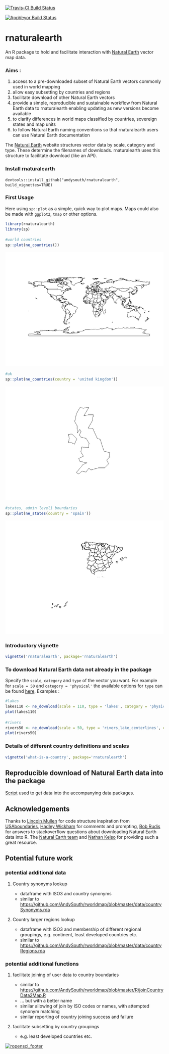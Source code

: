 <!-- README.md is generated from README.Rmd. Please edit that file -->
[![Travis-CI Build Status](https://travis-ci.org/AndySouth/rnaturalearth.svg?branch=master)](https://travis-ci.org/AndySouth/rnaturalearth)

[![AppVeyor Build Status](https://ci.appveyor.com/api/projects/status/github/AndySouth/rnaturalearth?branch=master&svg=true)](https://ci.appveyor.com/project/AndySouth/rnaturalearth)

rnaturalearth
=============

An R package to hold and facilitate interaction with [Natural Earth](http://www.naturalearthdata.com/) vector map data.

### Aims :

1.  access to a pre-downloaded subset of Natural Earth vectors commonly used in world mapping
2.  allow easy subsetting by countries and regions
3.  facilitate download of other Natural Earth vectors
4.  provide a simple, reproducible and sustainable workflow from Natural Earth data to rnaturalearth enabling updating as new versions become available
5.  to clarify differences in world maps classified by countries, sovereign states and map units
6.  to follow Natural Earth naming conventions so that rnaturalearth users can use Natural Earth documentation

The [Natural Earth](http://www.naturalearthdata.com/) website structures vector data by scale, category and type. These determine the filenames of downloads. rnaturalearth uses this structure to facilitate download (like an API).

### Install rnaturalearth

    devtools::install_github("andysouth/rnaturalearth", build_vignettes=TRUE)

### First Usage

Here using `sp::plot` as a simple, quick way to plot maps. Maps could also be made with `ggplot2`, `tmap` or other options.

``` r
library(rnaturalearth)
library(sp)

#world countries
sp::plot(ne_countries())
```

![](README-unnamed-chunk-2-1.png)<!-- -->

``` r
#uk
sp::plot(ne_countries(country = 'united kingdom'))
```

![](README-unnamed-chunk-2-2.png)<!-- -->

``` r
#states, admin level1 boundaries
sp::plot(ne_states(country = 'spain')) 
```

![](README-unnamed-chunk-2-3.png)<!-- -->

### Introductory vignette

``` r
vignette('rnaturalearth', package='rnaturalearth')
```

### To download Natural Earth data not already in the package

Specify the `scale`, `category` and `type` of the vector you want. For example for `scale = 50` and `category = 'physical'` the available options for `type` can be found [here](http://www.naturalearthdata.com/downloads/50m-physical-vectors/). Examples :

``` r
#lakes
lakes110 <- ne_download(scale = 110, type = 'lakes', category = 'physical')
plot(lakes110)

#rivers
rivers50 <- ne_download(scale = 50, type = 'rivers_lake_centerlines', category = 'physical')
plot(rivers50)
```

### Details of different country definitions and scales

``` r
vignette('what-is-a-country', package='rnaturalearth')
```

Reproducible download of Natural Earth data into the package
------------------------------------------------------------

[Script](https://github.com/AndySouth/rnaturalearthdata/blob/master/data-raw/data_download_script.r) used to get data into the accompanying data packages.

Acknowledgements
----------------

Thanks to [Lincoln Mullen](https://github.com/lmullen) for code structure inspiration from [USAboundaries](https://github.com/ropensci/USAboundaries), [Hadley Wickham](https://github.com/hadley) for comments and prompting, [Bob Rudis](https://github.com/hrbrmstr) for answers to stackoverflow questions about downloading Natural Earth data into R. The [Natural Earth team](http://www.naturalearthdata.com/about/contributors/) and [Nathan Kelso](https://github.com/nvkelso) for providing such a great resource.

Potential future work
---------------------

### potential additional data

1.  Country synonyms lookup
    -   dataframe with ISO3 and country synonyms
    -   similar to <https://github.com/AndySouth/rworldmap/blob/master/data/countrySynonyms.rda>

2.  Country larger regions lookup
    -   dataframe with ISO3 and membership of different regional groupings, e.g. continent, least developed countries etc.
    -   similar to <https://github.com/AndySouth/rworldmap/blob/master/data/countryRegions.rda>

### potential additional functions

1.  facilitate joining of user data to country boundaries
    -   similar to <https://github.com/AndySouth/rworldmap/blob/master/R/joinCountryData2Map.R>
    -   ... but with a better name
    -   similar allowing of join by ISO codes or names, with attempted synonym matching
    -   similar reporting of country joining success and failure

2.  facilitate subsetting by country groupings
    -   e.g. least developed countries etc.

[![ropensci\_footer](http://ropensci.org/public_images/github_footer.png)](http://ropensci.org)
